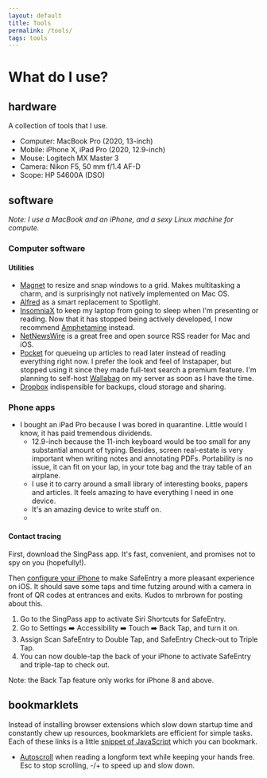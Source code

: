 ```yaml
---
layout: default
title: Tools
permalink: /tools/
tags: tools
---
```


# What do I use?

## hardware

A collection of tools that I use.

- Computer: MacBook Pro (2020, 13-inch)
- Mobile: iPhone X, iPad Pro (2020, 12.9-inch)
- Mouse: Logitech MX Master 3
- Camera: Nikon F5, 50 mm f/1.4 AF-D
- Scope: HP 54600A (DSO)

## software
*Note: I use a MacBook and an iPhone, and a sexy Linux machine for compute.*

### Computer software

#### Utilities

- [Magnet](https://magnet.crowdcafe.com/index.html) to resize and snap windows
  to a grid. Makes multitasking a charm, and is surprisingly not natively
  implemented on Mac OS.
- [Alfred](https://www.alfredapp.com) as a smart replacement to Spotlight.
- [InsomniaX](https://github.com/semaja2/InsomniaX) to keep my laptop from going
  to sleep when I'm presenting or reading. Now that it has stopped being actively
  developed, I now recommend [Amphetamine](https://apps.apple.com/us/app/amphetamine/id937984704?mt=12) instead.
- [NetNewsWire](https://ranchero.com/netnewswire/) is a great free and open
  source RSS reader for Mac and iOS.
- [Pocket](https://getpocket.com/premium) for queueing up articles to read later
  instead of reading everything right now. I prefer the look and feel of
  Instapaper, but stopped using it since they made full-text search a premium feature.
  I'm planning to self-host [Wallabag](https://www.wallabag.org/en) on my server
  as soon as I have the time. 
- [Dropbox](https://dropbox.com) indispensible for backups, cloud storage and sharing.

 
### Phone apps

- I bought an iPad Pro because I was bored in quarantine. Little would I know, it
  has paid tremendous dividends.
  - 12.9-inch because the 11-inch keyboard would be too small for any
    substantial amount of typing. Besides, screen real-estate is very important
    when writing notes and annotating PDFs. Portability is no issue, it can fit
    on your lap, in your tote bag and the tray table of an airplane.
  - I use it to carry around a small library of interesting books, papers and
    articles. It feels amazing to have everything I need in one device.
  - It's an amazing device to write stuff on.
  - 

#### Contact tracing

First, download the SingPass app. It's fast, convenient, and promises not to spy
on you (hopefully!).

Then [configure your iPhone][safe-entry] to make SafeEntry a more pleasant experience on iOS. It
should save some taps and time futzing around with a camera in front of QR codes
at entrances and exits. Kudos to mrbrown for posting about this.

1. Go to the SingPass app to activate Siri Shortcuts for SafeEntry.
1. Go to Settings ➡️  Accessibility ➡️  Touch ➡️  Back Tap, and turn it on.
1. Assign Scan SafeEntry to Double Tap, and SafeEntry Check-out to Triple Tap.
1. You can now double-tap the back of your iPhone to activate SafeEntry and
   triple-tap to check out.

Note: the Back Tap feature only works for iPhone 8 and above.

## bookmarklets

Instead of installing browser extensions which slow down startup time and
constantly chew up resources, bookmarklets are efficient for simple tasks. Each
of these links is a little [snippet of
JavaScript](https://www.mattcutts.com/blog/javascript-bookmarklet-basics/) which
you can bookmark.

- [Autoscroll][autoscroll] when reading a longform text while keeping your hands
  free. Esc to stop scrolling, -/+ to speed up and slow down.


[safe-entry]: https://www.facebook.com/mrbrownlah/posts/3263850646998130
[autoscroll]: javascript:/*The%20Autoscroll%20Bookmarket:Tim%20Harper:http://tim.theenchanter.com*/var%20_ss_interval_pointer;_ss_speed=1;_ss_speed_pairs=%5B%5B0,0%5D,%5B1,200.0%5D,%5B1,120.0%5D,%5B1,72.0%5D,%5B1,43.2%5D,%5B1,25.9%5D,%5B2,31.0%5D,%5B4,37.2%5D,%5B8,44.8%5D,%5B8,26.4%5D,%5B16,32.0%5D%5D;_ss_last_onkeypress%20=%20document.onkeypress;_ss_stop=function()%7BclearTimeout(_ss_interval_pointer)%7D;_ss_start=function()%7B_ss_abs_speed=Math.abs(_ss_speed);_ss_direction=_ss_speed/_ss_abs_speed;_ss_speed_pair=_ss_speed_pairs%5B_ss_abs_speed%5D;_ss_interval_pointer=setInterval(%27scrollBy(0,%27+_ss_direction*_ss_speed_pair%5B0%5D+%27);%20if((pageYOffset%3c=1)%7C%7C(pageYOffset==document.height-innerHeight))%20_ss_speed=0;%27,_ss_speed_pair%5B1%5D);%7D;_ss_adj=function(q)%7B_ss_speed+=q;if(Math.abs(_ss_speed)%3e=_ss_speed_pairs.length)_ss_speed=(_ss_speed_pairs.length-1)*(_ss_speed/Math.abs(_ss_speed))%7D;_ss_quit=function()%7B_ss_stop();document.onkeypress=_ss_last_onkeypress;%7D;document.onkeypress=function(e)%7Bif((e.charCode==113)%7C%7C(e.keyCode==27))%7B_ss_quit();return;%7D;if(e.charCode%3e=48&&e.charCode%3c=57)_ss_speed=e.charCode-48;else%20switch(e.charCode)%7Bcase%2095:_ss_adj(-2);case%2045:_ss_adj(-1);break;case%2043:_ss_adj(2);case%2061:_ss_adj(1);break;%7D;_ss_stop();_ss_start();%7D;_ss_stop();_ss_start();

